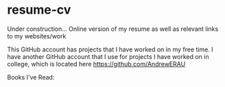 # resume-cv
Under construction...
Online version of my resume as well as relevant links to my websites/work

This GitHub account has projects that I have worked on in my free time.  I have another GitHub account that I use for projects I have worked on in college, which is located here https://github.com/AndrewERAU

Books I've Read:
##


